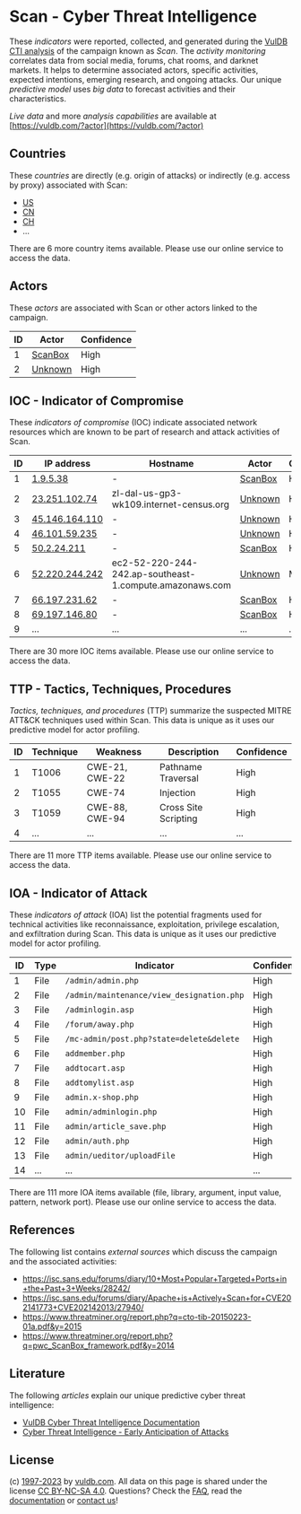 # Scan - Cyber Threat Intelligence

These _indicators_ were reported, collected, and generated during the [VulDB CTI analysis](https://vuldb.com/?kb.cti) of the campaign known as _Scan_. The _activity monitoring_ correlates data from social media, forums, chat rooms, and darknet markets. It helps to determine associated actors, specific activities, expected intentions, emerging research, and ongoing attacks. Our unique _predictive model_ uses _big data_ to forecast activities and their characteristics.

_Live data_ and more _analysis capabilities_ are available at [https://vuldb.com/?actor](https://vuldb.com/?actor)

## Countries

These _countries_ are directly (e.g. origin of attacks) or indirectly (e.g. access by proxy) associated with Scan:

* [US](https://vuldb.com/?country.us)
* [CN](https://vuldb.com/?country.cn)
* [CH](https://vuldb.com/?country.ch)
* ...

There are 6 more country items available. Please use our online service to access the data.

## Actors

These _actors_ are associated with Scan or other actors linked to the campaign.

ID | Actor | Confidence
-- | ----- | ----------
1 | [ScanBox](https://vuldb.com/?actor.scanbox) | High
2 | [Unknown](https://vuldb.com/?actor.unknown) | High

## IOC - Indicator of Compromise

These _indicators of compromise_ (IOC) indicate associated network resources which are known to be part of research and attack activities of Scan.

ID | IP address | Hostname | Actor | Confidence
-- | ---------- | -------- | ----- | ----------
1 | [1.9.5.38](https://vuldb.com/?ip.1.9.5.38) | - | [ScanBox](https://vuldb.com/?actor.scanbox) | High
2 | [23.251.102.74](https://vuldb.com/?ip.23.251.102.74) | zl-dal-us-gp3-wk109.internet-census.org | [Unknown](https://vuldb.com/?actor.unknown) | High
3 | [45.146.164.110](https://vuldb.com/?ip.45.146.164.110) | - | [Unknown](https://vuldb.com/?actor.unknown) | High
4 | [46.101.59.235](https://vuldb.com/?ip.46.101.59.235) | - | [Unknown](https://vuldb.com/?actor.unknown) | High
5 | [50.2.24.211](https://vuldb.com/?ip.50.2.24.211) | - | [ScanBox](https://vuldb.com/?actor.scanbox) | High
6 | [52.220.244.242](https://vuldb.com/?ip.52.220.244.242) | ec2-52-220-244-242.ap-southeast-1.compute.amazonaws.com | [Unknown](https://vuldb.com/?actor.unknown) | Medium
7 | [66.197.231.62](https://vuldb.com/?ip.66.197.231.62) | - | [ScanBox](https://vuldb.com/?actor.scanbox) | High
8 | [69.197.146.80](https://vuldb.com/?ip.69.197.146.80) | - | [ScanBox](https://vuldb.com/?actor.scanbox) | High
9 | ... | ... | ... | ...

There are 30 more IOC items available. Please use our online service to access the data.

## TTP - Tactics, Techniques, Procedures

_Tactics, techniques, and procedures_ (TTP) summarize the suspected MITRE ATT&CK techniques used within Scan. This data is unique as it uses our predictive model for actor profiling.

ID | Technique | Weakness | Description | Confidence
-- | --------- | -------- | ----------- | ----------
1 | T1006 | CWE-21, CWE-22 | Pathname Traversal | High
2 | T1055 | CWE-74 | Injection | High
3 | T1059 | CWE-88, CWE-94 | Cross Site Scripting | High
4 | ... | ... | ... | ...

There are 11 more TTP items available. Please use our online service to access the data.

## IOA - Indicator of Attack

These _indicators of attack_ (IOA) list the potential fragments used for technical activities like reconnaissance, exploitation, privilege escalation, and exfiltration during Scan. This data is unique as it uses our predictive model for actor profiling.

ID | Type | Indicator | Confidence
-- | ---- | --------- | ----------
1 | File | `/admin/admin.php` | High
2 | File | `/admin/maintenance/view_designation.php` | High
3 | File | `/adminlogin.asp` | High
4 | File | `/forum/away.php` | High
5 | File | `/mc-admin/post.php?state=delete&delete` | High
6 | File | `addmember.php` | High
7 | File | `addtocart.asp` | High
8 | File | `addtomylist.asp` | High
9 | File | `admin.x-shop.php` | High
10 | File | `admin/adminlogin.php` | High
11 | File | `admin/article_save.php` | High
12 | File | `admin/auth.php` | High
13 | File | `admin/ueditor/uploadFile` | High
14 | ... | ... | ...

There are 111 more IOA items available (file, library, argument, input value, pattern, network port). Please use our online service to access the data.

## References

The following list contains _external sources_ which discuss the campaign and the associated activities:

* https://isc.sans.edu/forums/diary/10+Most+Popular+Targeted+Ports+in+the+Past+3+Weeks/28242/
* https://isc.sans.edu/forums/diary/Apache+is+Actively+Scan+for+CVE202141773+CVE202142013/27940/
* https://www.threatminer.org/report.php?q=cto-tib-20150223-01a.pdf&y=2015
* https://www.threatminer.org/report.php?q=pwc_ScanBox_framework.pdf&y=2014

## Literature

The following _articles_ explain our unique predictive cyber threat intelligence:

* [VulDB Cyber Threat Intelligence Documentation](https://vuldb.com/?kb.cti)
* [Cyber Threat Intelligence - Early Anticipation of Attacks](https://www.scip.ch/en/?labs.20201022)

## License

(c) [1997-2023](https://vuldb.com/?kb.changelog) by [vuldb.com](https://vuldb.com/?kb.about). All data on this page is shared under the license [CC BY-NC-SA 4.0](https://creativecommons.org/licenses/by-nc-sa/4.0/). Questions? Check the [FAQ](https://vuldb.com/?kb.faq), read the [documentation](https://vuldb.com/?kb) or [contact us](https://vuldb.com/?contact)!
